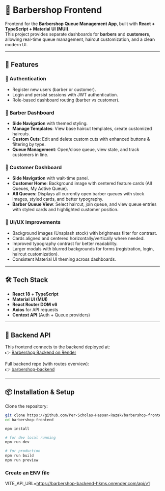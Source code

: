 # 💈 Barbershop Frontend

Frontend for the **Barbershop Queue Management App**, built with **React + TypeScript + Material UI (MUI)**.  
This project provides separate dashboards for **barbers** and **customers**, allowing real-time queue management, haircut customization, and a clean modern UI.

---

## 🚀 Features

### 🔑 Authentication
- Register new users (barber or customer).
- Login and persist sessions with JWT authentication.
- Role-based dashboard routing (barber vs customer).

### 💈 Barber Dashboard
- **Side Navigation** with themed styling.
- **Manage Templates**: View base haircut templates, create customized haircuts.
- **Custom Cuts**: Edit and delete custom cuts with enhanced buttons & filtering by type.
- **Queue Management**: Open/close queue, view state, and track customers in line.

### 👤 Customer Dashboard
- **Side Navigation** with wait-time panel.
- **Customer Home**: Background image with centered feature cards (All Queues, My Active Queue).
- **All Queues**: Displays all currently open barber queues with stock images, styled cards, and better typography.
- **Barber Queue View**: Select haircut, join queue, and view queue entries with styled cards and highlighted customer position.

### 🎨 UI/UX Improvements
- Background images (Unsplash stock) with brightness filter for contrast.
- Cards aligned and centered horizontally/vertically where needed.
- Improved typography contrast for better readability.
- Larger modals with blurred backgrounds for forms (registration, login, haircut customization).
- Consistent Material UI theming across dashboards.

---

## 🛠️ Tech Stack

- **React 18** + **TypeScript**
- **Material UI (MUI)**
- **React Router DOM v6**
- **Axios** for API requests
- **Context API** (Auth + Queue providers)

---

## 🔗 Backend API

This frontend connects to the backend deployed at:  
👉 [Barbershop Backend on Render](https://barbershop-backend-hkms.onrender.com/api/v1)

Full backend repo (with routes overview):  
👉 [barbershop-backend](https://github.com/Per-Scholas-Hassan-Razak/barbershop-backend)

---

## 📦 Installation & Setup

Clone the repository:

```bash
git clone https://github.com/Per-Scholas-Hassan-Razak/barbershop-frontend.git
cd barbershop-frontend

npm install 

# for dev local running 
npm run dev

# for production 
npm run build 
npm run preview
```


### Create an ENV file
VITE_API_URL=https://barbershop-backend-hkms.onrender.com/api/v1

